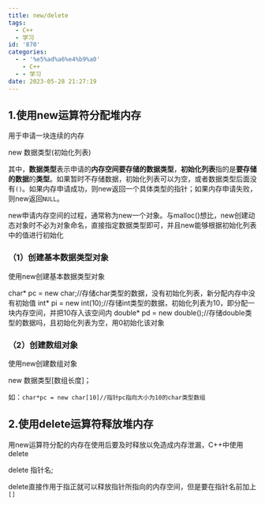 ```yaml
---
title: new/delete
tags:
  - C++
  - 学习
id: '870'
categories:
  - - '%e5%ad%a6%e4%b9%a0'
    - C++
  - - 学习
date: 2023-05-28 21:27:19
---
```


## 1.使用new运算符分配堆内存

用于申请一块连续的内存

new 数据类型(初始化列表)

其中，**数据类型**表示申请的**内存空间要存储的数据类型**，**初始化列表**指的是**要存储的数据**的**类型**。如果暂时不存储数据，初始化列表可以为空，或者数据类型后面没有`()`。如果内存申请成功，则new返回一个具体类型的指针；如果内存申请失败，则new返回`NULL`。

new申请内存空间的过程，通常称为new一个对象。与malloc()想比，new创建动态对象时不必为对象命名，直接指定数据类型即可，并且new能够根据初始化列表中的值进行初始化

### （1）创建基本数据类型对象

使用new创建基本数据类型对象

char\* pc = new char;//存储char类型的数据，没有初始化列表，新分配内存中没有初始值
int\* pi = new int(10);//存储int类型的数据，初始化列表为10，即分配一块内存空间，并把10存入该空间内
double\* pd = new double();//存储double类型的数据吗，且初始化列表为空，用0初始化该对象

### （2）创建数组对象

使用new创建数组对象

new 数据类型\[数组长度\]；

如：`char*pc = new char[10]//指针pc指向大小为10的char类型数组`

## 2.使用delete运算符释放堆内存

用new运算符分配的内存在使用后要及时释放以免造成内存泄漏，C++中使用delete

delete 指针名;

delete直接作用于指正就可以释放指针所指向的内存空间，但是要在指针名前加上`[]`